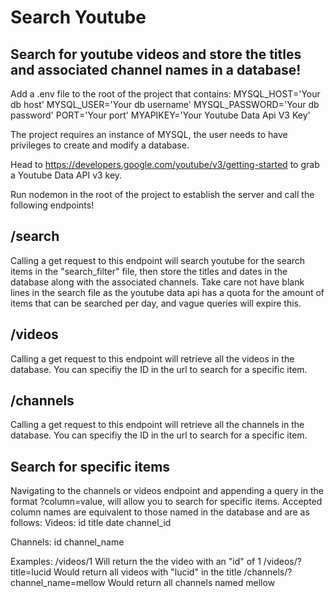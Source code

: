 # Search Youtube

## Search for youtube videos and store the titles and associated channel names in a database!

Add a .env file to the root of the project that contains:
MYSQL_HOST='Your db host'
MYSQL_USER='Your db username'
MYSQL_PASSWORD='Your db password'
PORT='Your port'
MYAPIKEY='Your Youtube Data Api V3 Key'

The project requires an instance of MYSQL, the user needs to have privileges to create and modify a database.

Head to https://developers.google.com/youtube/v3/getting-started to grab a Youtube Data API v3 key.

Run nodemon in the root of the project to establish the server and call the following endpoints!

## /search

Calling a get request to this endpoint will search youtube for the search items in the "search_filter" file, then store the titles and dates in the database along with the associated channels.
Take care not have blank lines in the search file as the youtube data api has a quota for the amount of items that can be searched per day, and vague queries will expire this.

## /videos

Calling a get request to this endpoint will retrieve all the videos in the database. You can specifiy the ID in the url to search for a specific item.

## /channels

Calling a get request to this endpoint will retrieve all the channels in the database. You can specifiy the ID in the url to search for a specific item.

## Search for specific items

Navigating to the channels or videos endpoint and appending a query in the format ?column=value, will allow you to search for specific items.
Accepted column names are equivalent to those named in the database and are as follows:
Videos:
id
title
date
channel_id

Channels:
id
channel_name

Examples:
/videos/1 Will return the the video with an "id" of 1
/videos/?title=lucid Would return all videos with "lucid" in the title
/channels/?channel_name=mellow Would return all channels named mellow
